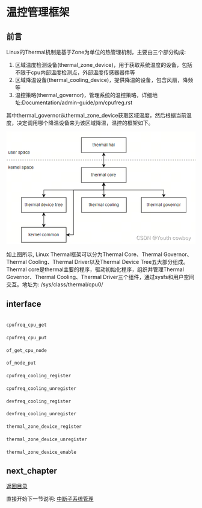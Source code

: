 # 温控管理框架

## 前言

Linux的Thermal机制是基于Zone为单位的热管理机制，主要由三个部分构成:

1. 区域温度检测设备(thermal_zone_device)，用于获取系统温度的设备，包括不限于cpu内部温度检测点，外部温度传感器器件等
2. 区域降温设备(thermal_cooling_device)，提供降温的设备，包含风扇，降频等
3. 温控策略(thermal_governor)，管理系统的温控策略，详细地址:Documentation/admin-guide/pm/cpufreg.rst

其中thermal_governor从thermal_zone_device获取区域温度，然后根据当前温度，决定调用哪个降温设备来为该区域降温，温控的框架如下。

![image](./image/ch03-14-01.png)

如上图所示, Linux Thermal框架可以分为Thermal Core、Thermal Governor、Thermal Cooling、Thermal Driver以及Thermal Device Tree五大部分组成。Thermal core是thermal主要的程序，驱动初始化程序，组织并管理Thermal Governor、Thermal Cooling、Thermal Driver三个组件，通过sysfs和用户空间交互。地址为: /sys/class/thermal/cpu0/

## interface

```c

cpufreq_cpu_get

cpufreq_cpu_put

of_get_cpu_node

of_node_put

cpufreq_cooling_register

cpufreq_cooling_unregister

devfreq_cooling_register

devfreq_cooling_unregister

thermal_zone_device_register

thermal_zone_device_unregister

thermal_zone_device_enable
```

## next_chapter

[返回目录](./SUMMARY.md)

直接开始下一节说明: [中断子系统管理](./ch03-15.interrput_interaction.md)
